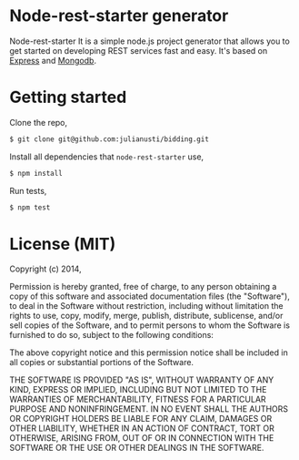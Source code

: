 # Node-rest-starter generator

Node-rest-starter It is a simple node.js project generator that allows you to get started on developing REST services fast and easy. It's based on [Express](https://github.com/strongloop/express) and [Mongodb](http://www.mongodb.org/).

# Getting started

Clone the repo,

```bash
$ git clone git@github.com:julianusti/bidding.git
```

Install all dependencies that `node-rest-starter` use,

```bash
$ npm install
```

Run tests,

```bash
$ npm test
```




# License (MIT)

Copyright (c) 2014, 

Permission is hereby granted, free of charge, to any person obtaining a copy of this software and associated documentation files (the "Software"), to deal in the Software without restriction, including without limitation the rights to use, copy, modify, merge, publish, distribute, sublicense, and/or sell copies of the Software, and to permit persons to whom the Software is furnished to do so, subject to the following conditions:

The above copyright notice and this permission notice shall be included in all copies or substantial portions of the Software.

THE SOFTWARE IS PROVIDED "AS IS", WITHOUT WARRANTY OF ANY KIND, EXPRESS OR IMPLIED, INCLUDING BUT NOT LIMITED TO THE WARRANTIES OF MERCHANTABILITY, FITNESS FOR A PARTICULAR PURPOSE AND NONINFRINGEMENT. IN NO EVENT SHALL THE AUTHORS OR COPYRIGHT HOLDERS BE LIABLE FOR ANY CLAIM, DAMAGES OR OTHER LIABILITY, WHETHER IN AN ACTION OF CONTRACT, TORT OR OTHERWISE, ARISING FROM, OUT OF OR IN CONNECTION WITH THE SOFTWARE OR THE USE OR OTHER DEALINGS IN THE SOFTWARE.